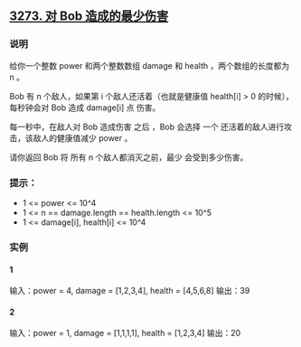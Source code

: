## [3273. 对 Bob 造成的最少伤害](https://leetcode.cn/problems/minimum-amount-of-damage-dealt-to-bob/)

### 说明
给你一个整数 power 和两个整数数组 damage 和 health ，两个数组的长度都为 n 。

Bob 有 n 个敌人，如果第 i 个敌人还活着（也就是健康值 health[i] > 0 的时候），每秒钟会对 Bob 造成 damage[i] 点 伤害。

每一秒中，在敌人对 Bob 造成伤害 之后 ，Bob 会选择 一个 还活着的敌人进行攻击，该敌人的健康值减少 power 。

请你返回 Bob 将 所有 n 个敌人都消灭之前，最少 会受到多少伤害。

### 提示：
* 1 <= power <= 10^4
* 1 <= n == damage.length == health.length <= 10^5
* 1 <= damage[i], health[i] <= 10^4

### 实例
#### 1
输入：power = 4, damage = [1,2,3,4], health = [4,5,6,8]
输出：39

#### 2
输入：power = 1, damage = [1,1,1,1], health = [1,2,3,4]
输出：20